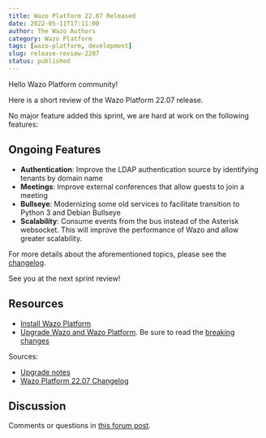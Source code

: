 ```yaml
---
title: Wazo Platform 22.07 Released
date: 2022-05-11T17:11:00
author: The Wazo Authors
category: Wazo Platform
tags: [wazo-platform, development]
slug: release-review-2207
status: published
---
```


Hello Wazo Platform community!

Here is a short review of the Wazo Platform 22.07 release.

No major feature added this sprint, we are hard at work on the following features:

## Ongoing Features

- **Authentication**: Improve the LDAP authentication source by identifying tenants by domain name
- **Meetings**: Improve external conferences that allow guests to join a meeting
- **Bullseye**: Modernizing some old services to facilitate transition to Python 3 and Debian Bullseye
- **Scalability**: Consume events from the bus instead of the Asterisk websocket. This will improve the performance of Wazo and allow greater scalability.

For more details about the aforementioned topics, please see the [changelog](https://wazo-dev.atlassian.net/issues/?jql=project%3DWAZO%20AND%20fixVersion%3D22.07).

See you at the next sprint review!

## Resources

- [Install Wazo Platform](/use-cases)
- [Upgrade Wazo and Wazo Platform](/uc-doc/upgrade/). Be sure to read the
  [breaking changes](/uc-doc/upgrade/upgrade_notes#22-07)

Sources:

- [Upgrade notes](/uc-doc/upgrade/upgrade_notes#22-07)
- [Wazo Platform 22.07 Changelog](https://wazo-dev.atlassian.net/issues/?jql=project%3DWAZO%20AND%20fixVersion%3D22.07)

## Discussion

Comments or questions in
[this forum post](https://wazo-platform.discourse.group/t/blog-wazo-platform-22-07-released).
